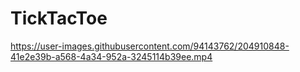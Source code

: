 # TickTacToe


https://user-images.githubusercontent.com/94143762/204910848-41e2e39b-a568-4a34-952a-3245114b39ee.mp4


